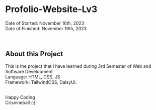 ﻿# Profolio-Website-Lv3

Date of Started: November 16th, 2023 <br>
Date of Finished: November 19th, 2023

<br>

## About this Project

This is the project that I have learned during 3rd Semester of Web and Software Development <br>
Language: HTML, CSS, JS<br>
Framework: TailwindCSS, DaisyUI.

<br>
Happy Coding<br>
Crisnineball :))
